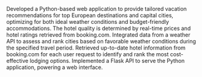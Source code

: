 Developed a Python-based web application to provide tailored vacation recommendations for top European destinations and capital cities, optimizing for both ideal weather conditions and budget-friendly accommodations. The hotel quality is determined by real-time prices and hotel ratings retrieved from booking.com.
Integrated data from a weather API to assess and rank cities based on favorable weather conditions during the specified travel period.
Retrieved up-to-date hotel information from booking.com for each user request to identify and rank the most cost-effective lodging options.
Implemented a Flask API to serve the Python application, powering a web interface.
